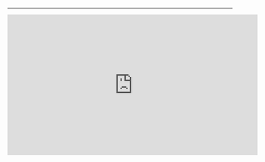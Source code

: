 ﻿
---
<iframe width="560" height="315" src="https://www.youtube.com/embed/kDCO6gfNMV0?list=PL1DEQjXG2xnLss44EgCJq1bAM-Blgf2jd" frameborder="0" allowfullscreen></iframe>
